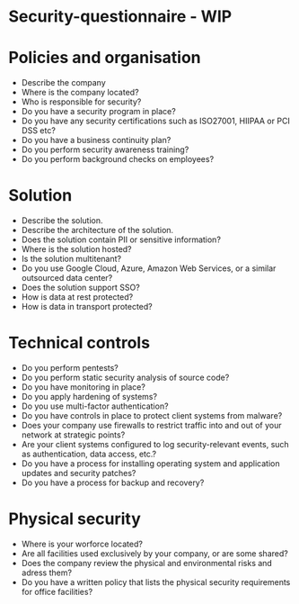 # Security-questionnaire - WIP

# Policies and organisation 
* Describe the company
* Where is the company located?
* Who is responsible for security?
* Do you have a security program in place?
* Do you have any security certifications such as ISO27001, HIIPAA or PCI DSS etc?
* Do you have a business continuity plan?
* Do you perform security awareness training?
* Do you perform background checks on employees?

# Solution
* Describe the solution.
* Describe the architecture of the solution.
* Does the solution contain PII or sensitive information?
* Where is the solution hosted?
* Is the solution multitenant?
* Do you use Google Cloud, Azure, Amazon Web Services, or a similar outsourced data center?
* Does the solution support SSO?
* How is data at rest protected?
* How is data in transport protected?

# Technical controls 
* Do you perform pentests?
* Do you perform static security analysis of source code?
* Do you have monitoring in place?
* Do you apply hardening of systems?
* Do you use multi-factor authentication?
* Do you have controls in place to protect client systems from malware?
* Does your company use firewalls to restrict traffic into and out of your network at strategic points?
* Are your client systems configured to log security-relevant events, such as authentication, data access, etc.?
* Do you have a process for installing operating system and application updates and security patches?
* Do you have a process for backup and recovery?

# Physical security
* Where is your worforce located?
* Are all facilities used exclusively by your company, or are some shared?
* Does the company review the physical and environmental risks and adress them?
* Do you have a written policy that lists the physical security requirements for office facilities?

